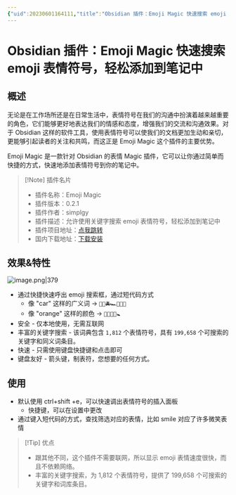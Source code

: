 ```yaml
---
{"uid":20230601164111,"title":"Obsidian 插件：Emoji Magic 快速搜索 emoji 表情符号，轻松添加到笔记中","tags":["Obsidian","插件","快速搜索","emoji","表情符号"],"description":"Obsidian 插件：Emoji Magic 快速搜索 emoji 表情符号，轻松添加到笔记中","author":"OS","type":"basic","draft":false,"editable":false,"modified":20230604172400,"dg-publish":true,"permalink":"/lake-of-knowledge/10-obsidian/obsidian/emoji-magic/","dgPassFrontmatter":true}
---
```



# Obsidian 插件：Emoji Magic 快速搜索 emoji 表情符号，轻松添加到笔记中

## 概述

无论是在工作场所还是在日常生活中，表情符号在我们的沟通中扮演着越来越重要的角色，它们能够更好地表达我们的情感和态度，增强我们的交流和沟通效果。对于 Obsidian 这样的软件工具，使用表情符号可以使我们的文档更加生动和亲切，更能够引起读者的关注和共鸣，而这正是 Emoji Magic 这个插件的主要优势。

Emoji Magic 是一款针对 Obsidian 的表情 Magic 插件，它可以让你通过简单而快捷的方式，快速地添加表情符号到你的笔记中。

> [!Note] 插件名片
> - 插件名称：Emoji Magic
> - 插件版本：0.2.1
> - 插件作者：simplgy
> - 插件描述：允许使用关键字搜索 emoji 表情符号，轻松添加到笔记中
> - 插件项目地址：[点我跳转](https://github.com/SimplGy/obsidian-emoji-magic)
> - 国内下载地址：[下载安装](https://pkmer.cn/products/plugin/pluginMarket/?emoji-magic)

## 效果&特性

![image.png|379](https://cdn.pkmer.cn/images/20230601165050.png!pkmer)

- 通过快捷快速呼出 emoji 搜索框，通过短代码方式
	* 像 "car" 这样的广义词 -> `🚓🚋🚔🏎️🚐🚕🚖`
	* 像 "orange" 这样的颜色 -> `📙🧡🍊🥕🚼`
- 安全 - 仅本地使用，无需互联网
- 丰富的关键字搜索 - 该词典包含 `1,812` 个表情符号，具有 `199,658` 个可搜索的关键字和同义词条目。
- 快速 - 只需使用键盘快捷键和点击即可
- 键盘友好 - 箭头键，制表符，您想要的任何方式。

## 使用

- 默认使用 ctrl+shift +e，可以快速调出表情符号的插入面板
	- 快捷键，可以在设置中更改
- 通过键入短代码的方式，查找筛选对应的表情，比如 smile 对应了许多微笑表情

> [!Tip] 优点
> - 跟其他不同，这个插件不需要联网，所以显示 emoji 表情速度很快，而且不依赖网络。
> - 丰富的关键字搜索，为 1,812 个表情符号，提供了 199,658 个可搜索的关键字和词库条目。